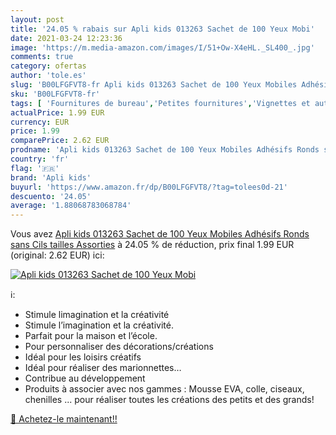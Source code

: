 ```yaml
---
layout: post
title: '24.05 % rabais sur Apli kids 013263 Sachet de 100 Yeux Mobi'
date: 2021-03-24 12:23:36
image: 'https://m.media-amazon.com/images/I/51+Ow-X4eHL._SL400_.jpg'
comments: true
category: ofertas
author: 'tole.es'
slug: 'B00LFGFVT8-fr Apli kids 013263 Sachet de 100 Yeux Mobiles Adhésifs Ronds...'
sku: 'B00LFGFVT8-fr'
tags: [ 'Fournitures de bureau','Petites fournitures','Vignettes et autocollants','apli kids','Étiquettes et autocollants','Étiquettes, onglets séparateurs et tampons', ]
actualPrice: 1.99 EUR
currency: EUR
price: 1.99
comparePrice: 2.62 EUR
prodname: 'Apli kids 013263 Sachet de 100 Yeux Mobiles Adhésifs Ronds sans Cils tailles Assorties'
country: 'fr'
flag: '🇫🇷'
brand: 'Apli kids'
buyurl: 'https://www.amazon.fr/dp/B00LFGFVT8/?tag=tolees0d-21'
descuento: '24.05'
average: '1.88068783068784'
---
```


Vous avez [Apli kids 013263 Sachet de 100 Yeux Mobiles Adhésifs Ronds sans Cils tailles Assorties](https://www.amazon.fr/dp/B00LFGFVT8/?tag=tolees0d-21)  à  24.05 % de réduction, prix final  1.99 EUR (original: 2.62 EUR) ici:

[![Apli kids 013263 Sachet de 100 Yeux Mobi](https://m.media-amazon.com/images/I/51+Ow-X4eHL._SL400_.jpg)](https://www.amazon.fr/dp/B00LFGFVT8/?tag=tolees0d-21)

ℹ️:

- Stimule limagination et la créativité
- Stimule l’imagination et la créativité.
- Parfait pour la maison et l’école.
- Pour personnaliser des décorations/créations
- Idéal pour les loisirs créatifs
- Idéal pour réaliser des marionnettes…
- Contribue au développement
- Produits à associer avec nos gammes : Mousse EVA, colle, ciseaux, chenilles ... pour réaliser toutes les créations des petits et des grands!

[🛒 Achetez-le maintenant!!](https://www.amazon.fr/dp/B00LFGFVT8/?tag=tolees0d-21)
